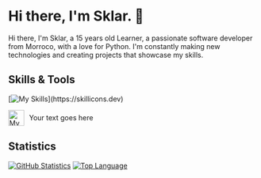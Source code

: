 # Hi there, I'm Sklar. 👋

Hi there, I'm Sklar, a 15 years old Learner, a passionate software developer from Morroco, with a love for Python. I'm constantly making new technologies and creating projects that showcase my skills.

## Skills & Tools
[![My Skills](https://skillicons.dev/icons?i=js,html,css,nodejs,mongodb,vscode,git,github,)](https://skillicons.dev)

<div style="display: flex; align-items: center;">
    <img src="https://skillicons.dev/icons?i=py" alt="My Skills" width="32" height="32">
    <span style="margin-left: 10px;">Your text goes here</span>
</div>


## Statistics
[![GitHub Statistics](https://github-readme-stats.vercel.app/api?username=YourGitHubUsername&show_icons=true&theme=dark)](https://github.com/YourGitHubUsername)
[![Top Language](https://github-readme-stats.vercel.app/api/top-langs/?username=skl2rr&layout=compact&theme=dark)](https://github.com/skl2rr)
